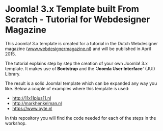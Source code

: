 Joomla! 3.x Template built From Scratch - Tutorial for Webdesigner Magazine
================================

This Joomla! 3.x template is created for a tutorial in the Dutch Webdesigner magazine (www.webdesignermagazine.nl) and will be published in April 2015.

The tutorial explains step by step the creation of your own Joomla! 3.x template. It makes use of **Bootstrap** and the **'Joomla User Interface'** (JUI) Library. 

The result is a solid Joomla! template which can be expanded any way you like. Below a couple of examples where this template is used:
* http://11x11plus11.nl
* http://markhenkelman.nl
* https://www.byte.nl

In this repository you will find the code needed for each of the steps in the workshop.
